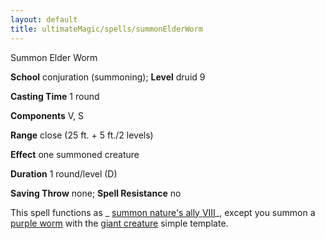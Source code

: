 ```yaml
---
layout: default
title: ultimateMagic/spells/summonElderWorm
---
```

Summon Elder Worm

**School** conjuration (summoning); **Level** druid 9

**Casting Time** 1 round

**Components** V, S

**Range** close (25 ft. + 5 ft./2 levels)

**Effect** one summoned creature

**Duration** 1 round/level (D)

**Saving Throw** none; **Spell Resistance** no

This spell functions as _ [summon nature's ally VIII](spells/summonNatureSAlly#_summon-nature-s-ally-viii)_, except you summon a [purple worm](monsters/purpleWorm#_purple-worm) with the [giant creature](monsters/monsterAdvancement#_giant-creature) simple template.

